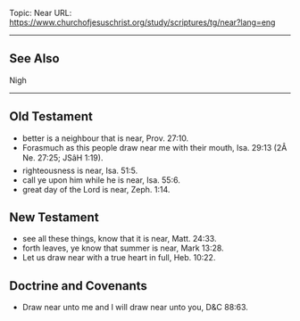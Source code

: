 Topic: Near
URL: https://www.churchofjesuschrist.org/study/scriptures/tg/near?lang=eng

---

## See Also

Nigh

---

## Old Testament

- better is a neighbour that is near, Prov. 27:10.
- Forasmuch as this people draw near me with their mouth, Isa. 29:13 (2Â Ne. 27:25; JSâH 1:19).
- righteousness is near, Isa. 51:5.
- call ye upon him while he is near, Isa. 55:6.
- great day of the Lord is near, Zeph. 1:14.

## New Testament

- see all these things, know that it is near, Matt. 24:33.
- forth leaves, ye know that summer is near, Mark 13:28.
- Let us draw near with a true heart in full, Heb. 10:22.

## Doctrine and Covenants

- Draw near unto me and I will draw near unto you, D&C 88:63.

